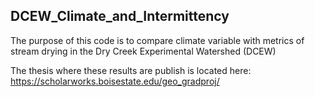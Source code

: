 ## DCEW_Climate_and_Intermittency

The purpose of this code is to compare climate variable with metrics of stream drying in the Dry Creek Experimental Watershed (DCEW)

The thesis where these results are publish is located here: https://scholarworks.boisestate.edu/geo_gradproj/
